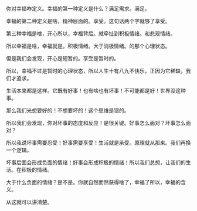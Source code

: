 你对幸福咋定义。幸福的第一种定义是什么？满足需求。满足。

幸福的第二种定义是啥，精神层面的。享受。这句话两个字就够了享受。

第三种幸福是啥，开心所以，幸福背后。就牵扯到积极情绪。和悲观情绪。

所以幸福是啥，幸福就是。积极情绪。大于消极情绪。的那个心理状态。

但是我们会发现，开心是短暂的。享受是暂时的。

所以，幸福不过是暂时的心理状态，所以人生十有八九不快乐，正因为它稀缺，我们才追求。

生活本来都是这样。它既有好事！也有啥也有坏事！不可能都是好！世界没这种事。

那么我们光想要好的！不想要坏的！这个思维是错的。

所以我们会发现，你对坏事的态度和反应！是很关键。好事怎么面对？坏事怎么面对？

所以我说坏事需要忍受！好事需要享受！生活就是承受。原理就从那来。我们再换一个逻辑。

坏事后面会形成负面的情绪！好事会形成积极的情绪！所以我们总想，让我们的生活。在积极的情绪。

大于什么负面的情绪？是不是。你就自然而然获得啥了，幸福了所以，幸福的含义。

从这就可以讲清楚。